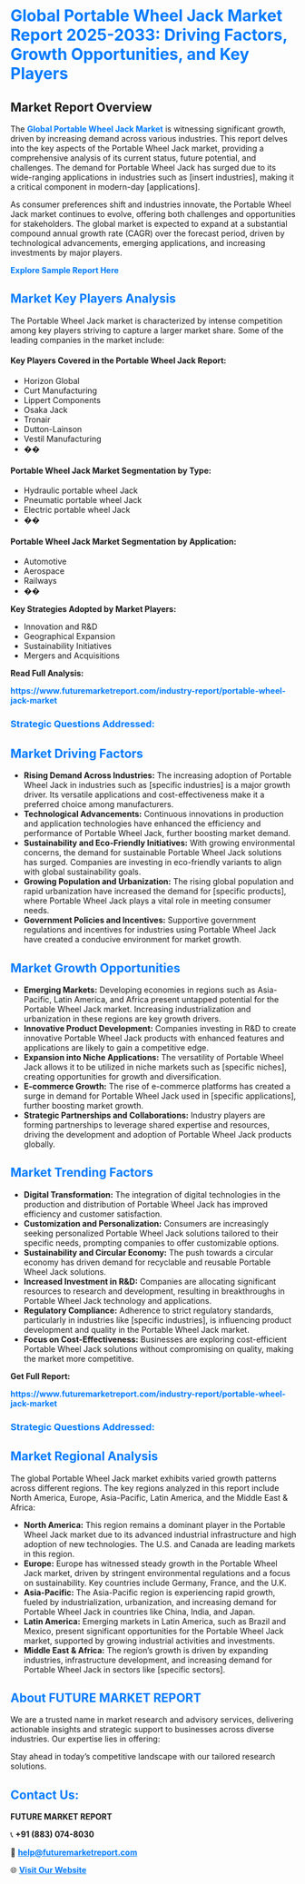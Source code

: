 <h1 style="color: #007BFF;">Global Portable Wheel Jack Market Report 2025-2033: Driving Factors, Growth Opportunities, and Key Players</h1>

<section id="overview">
<h2>Market Report Overview</h2>
<p>The <a href="https://www.futuremarketreport.com/industry-report/portable-wheel-jack-market" style="color: #007BFF; text-decoration: none;"><strong>Global Portable Wheel Jack Market</strong></a> is witnessing significant growth, driven by increasing demand across various industries. This report delves into the key aspects of the Portable Wheel Jack market, providing a comprehensive analysis of its current status, future potential, and challenges. The demand for Portable Wheel Jack has surged due to its wide-ranging applications in industries such as [insert industries], making it a critical component in modern-day [applications].</p>
<p>As consumer preferences shift and industries innovate, the Portable Wheel Jack market continues to evolve, offering both challenges and opportunities for stakeholders. The global market is expected to expand at a substantial compound annual growth rate (CAGR) over the forecast period, driven by technological advancements, emerging applications, and increasing investments by major players.</p>
</section>

<section id="overview">
<p><a href="https://www.futuremarketreport.com/request-sample/reportId=118332" style="color: #007BFF; text-decoration: none;"><strong>Explore Sample Report Here</strong></a></p>
</section>

<section id="key-players">
<h2 style="color: #007BFF;">Market Key Players Analysis</h2>
<p>The Portable Wheel Jack market is characterized by intense competition among key players striving to capture a larger market share. Some of the leading companies in the market include:</p>
<h4>Key Players Covered in the Portable Wheel Jack Report:</h4>
<ul><li>Horizon Global</li><li>Curt Manufacturing</li><li>Lippert Components</li><li>Osaka Jack</li><li>Tronair</li><li>Dutton-Lainson</li><li>Vestil Manufacturing</li><li>��</li></ul>
<h4>Portable Wheel Jack Market Segmentation by Type:</h4>
<ul><li>Hydraulic portable wheel Jack</li><li>Pneumatic portable wheel Jack</li><li>Electric portable wheel Jack</li><li>��</li></ul>

<h4>Portable Wheel Jack Market Segmentation by Application:</h4>
<ul><li>Automotive</li><li>Aerospace</li><li>Railways</li><li>��</li></ul>
<p><strong>Key Strategies Adopted by Market Players:</strong></p>
<ul>
<li>Innovation and R&D</li>
<li>Geographical Expansion</li>
<li>Sustainability Initiatives</li>
<li>Mergers and Acquisitions</li>
</ul>
</section>

<section>
<p><strong>Read Full Analysis: </strong></p><a href="https://www.futuremarketreport.com/industry-report/portable-wheel-jack-market" style="color: #007BFF; text-decoration: none;"><strong>https://www.futuremarketreport.com/industry-report/portable-wheel-jack-market</strong></a>
<h3 style="color: #007BFF;">Strategic Questions Addressed:</h3>
</section>

<section id="driving-factors">
<h2 style="color: #007BFF;">Market Driving Factors</h2>
<ul>
<li><strong>Rising Demand Across Industries:</strong> The increasing adoption of Portable Wheel Jack in industries such as [specific industries] is a major growth driver. Its versatile applications and cost-effectiveness make it a preferred choice among manufacturers.</li>
<li><strong>Technological Advancements:</strong> Continuous innovations in production and application technologies have enhanced the efficiency and performance of Portable Wheel Jack, further boosting market demand.</li>
<li><strong>Sustainability and Eco-Friendly Initiatives:</strong> With growing environmental concerns, the demand for sustainable Portable Wheel Jack solutions has surged. Companies are investing in eco-friendly variants to align with global sustainability goals.</li>
<li><strong>Growing Population and Urbanization:</strong> The rising global population and rapid urbanization have increased the demand for [specific products], where Portable Wheel Jack plays a vital role in meeting consumer needs.</li>
<li><strong>Government Policies and Incentives:</strong> Supportive government regulations and incentives for industries using Portable Wheel Jack have created a conducive environment for market growth.</li>
</ul>
</section>

<section id="growth-opportunities">
<h2 style="color: #007BFF;">Market Growth Opportunities</h2>
<ul>
<li><strong>Emerging Markets:</strong> Developing economies in regions such as Asia-Pacific, Latin America, and Africa present untapped potential for the Portable Wheel Jack market. Increasing industrialization and urbanization in these regions are key growth drivers.</li>
<li><strong>Innovative Product Development:</strong> Companies investing in R&D to create innovative Portable Wheel Jack products with enhanced features and applications are likely to gain a competitive edge.</li>
<li><strong>Expansion into Niche Applications:</strong> The versatility of Portable Wheel Jack allows it to be utilized in niche markets such as [specific niches], creating opportunities for growth and diversification.</li>
<li><strong>E-commerce Growth:</strong> The rise of e-commerce platforms has created a surge in demand for Portable Wheel Jack used in [specific applications], further boosting market growth.</li>
<li><strong>Strategic Partnerships and Collaborations:</strong> Industry players are forming partnerships to leverage shared expertise and resources, driving the development and adoption of Portable Wheel Jack products globally.</li>
</ul>
</section>

<section id="trending-factors">
<h2 style="color: #007BFF;">Market Trending Factors</h2>
<ul>
<li><strong>Digital Transformation:</strong> The integration of digital technologies in the production and distribution of Portable Wheel Jack has improved efficiency and customer satisfaction.</li>
<li><strong>Customization and Personalization:</strong> Consumers are increasingly seeking personalized Portable Wheel Jack solutions tailored to their specific needs, prompting companies to offer customizable options.</li>
<li><strong>Sustainability and Circular Economy:</strong> The push towards a circular economy has driven demand for recyclable and reusable Portable Wheel Jack solutions.</li>
<li><strong>Increased Investment in R&D:</strong> Companies are allocating significant resources to research and development, resulting in breakthroughs in Portable Wheel Jack technology and applications.</li>
<li><strong>Regulatory Compliance:</strong> Adherence to strict regulatory standards, particularly in industries like [specific industries], is influencing product development and quality in the Portable Wheel Jack market.</li>
<li><strong>Focus on Cost-Effectiveness:</strong> Businesses are exploring cost-efficient Portable Wheel Jack solutions without compromising on quality, making the market more competitive.</li>
</ul>
</section>

<section>
<p><strong>Get Full Report: </strong></p><a href="https://www.futuremarketreport.com/industry-report/portable-wheel-jack-market" style="color: #007BFF; text-decoration: none;"><strong>https://www.futuremarketreport.com/industry-report/portable-wheel-jack-market</strong></a>
<h3 style="color: #007BFF;">Strategic Questions Addressed:</h3>
</section>


<section id="regional-analysis">
<h2 style="color: #007BFF;">Market Regional Analysis</h2>
<p>The global Portable Wheel Jack market exhibits varied growth patterns across different regions. The key regions analyzed in this report include North America, Europe, Asia-Pacific, Latin America, and the Middle East & Africa:</p>
<ul>
<li><strong>North America:</strong> This region remains a dominant player in the Portable Wheel Jack market due to its advanced industrial infrastructure and high adoption of new technologies. The U.S. and Canada are leading markets in this region.</li>
<li><strong>Europe:</strong> Europe has witnessed steady growth in the Portable Wheel Jack market, driven by stringent environmental regulations and a focus on sustainability. Key countries include Germany, France, and the U.K.</li>
<li><strong>Asia-Pacific:</strong> The Asia-Pacific region is experiencing rapid growth, fueled by industrialization, urbanization, and increasing demand for Portable Wheel Jack in countries like China, India, and Japan.</li>
<li><strong>Latin America:</strong> Emerging markets in Latin America, such as Brazil and Mexico, present significant opportunities for the Portable Wheel Jack market, supported by growing industrial activities and investments.</li>
<li><strong>Middle East & Africa:</strong> The region’s growth is driven by expanding industries, infrastructure development, and increasing demand for Portable Wheel Jack in sectors like [specific sectors].</li>
</ul>
</section>

<footer>
<h2 style="color: #007BFF;">About FUTURE MARKET REPORT</h2>
<p>We are a trusted name in market research and advisory services, delivering actionable insights and strategic support to businesses across diverse industries. Our expertise lies in offering:</p>

<p>Stay ahead in today’s competitive landscape with our tailored research solutions.</p>

<h2 style="color: #007BFF;">Contact Us:</h2>
<p><strong>FUTURE MARKET REPORT</strong></p>
<p>📞 <strong>+91 (883) 074-8030</strong></p>
<p>📧 <strong><a href="mailto:help@futuremarketreport.com" style="color: #007BFF;">help@futuremarketreport.com</a></strong></p>
<p>🌐 <strong><a href="https://www.futuremarketreport.com/" style="color: #007BFF;">Visit Our Website</a></strong></p>
</footer>